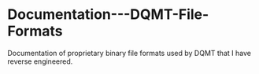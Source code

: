 # Documentation---DQMT-File-Formats
Documentation of proprietary binary file formats used by DQMT that I have reverse engineered.
